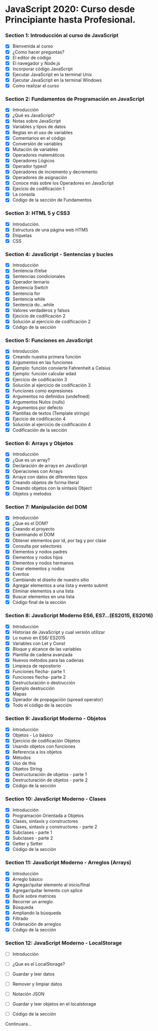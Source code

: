 # JavaScript 2020: Curso desde Principiante hasta Profesional.

### Section 1: Introducción al curso de JavaScript

- [x] Bienvenida al curso
- [x] ¿Como hacer preguntas?
- [x] El editor de código
- [x] El navegador y Node.js
- [x] Incorporar código JavaScript
- [x] Ejecutar JavaScript en la terminal Unix
- [x] Ejecutar JavaScript en la terminal Windows
- [x] Como realizar el curso

### Section 2: Fundamentos de Programación en JavaScript

- [x] Introducción
- [x] ¿Qué es JavaScript?
- [x] Notas sobre JavaScript
- [x] Variables y tipos de datos
- [x] Reglas en el uso de variables
- [x] Comentarios en el código
- [x] Conversión de variables
- [x] Mutación de variables
- [x] Operadores matemáticos
- [x] Operadores Lógicos
- [x] Operador typeof
- [x] Operadores de incremento y decremento
- [x] Operadores de asignación
- [x] Conoce más sobre los Operadores en JavaScript
- [x] Ejecicio de codificación 1
- [x] La consola
- [x] Código de la sección de Fundamentos

### Section 3: HTML 5 y CSS3

- [x] Introducción.
- [x] Estructura de una página web HTM5
- [x] Etiquetas
- [x] CSS

### Section 4: JavaScript - Sentencias y bucles

- [x] Introducción
- [x] Sentencia if/else
- [x] Sentencias condicionales
- [x] Operador ternario
- [x] Sentencia Switch
- [x] Sentencia for
- [x] Sentencia while
- [x] Sentencia do...while
- [x] Valores verdaderos y falsos
- [x] Ejecicio de codificación 2
- [x] Solución al ejercicio de codificación 2
- [x] Código de la sección

### Section 5: Funciones en JavaScript

- [x] Introducción
- [x] Creando nuestra primera función
- [x] Argumentos en las funciones
- [x] Ejemplo: función convierte Fahrenheit a Celsius
- [x] Ejemplo: función calcular edad
- [x] Ejercicio de codificación 3
- [x] Solución al ejercicio de codificación 3
- [x] Funciones como expresiones
- [x] Argumentos no definidos (undefined)
- [x] Argumentos Nulos (nulls)
- [x] Argumentos por defecto
- [x] Plantillas de textos (Template strings)
- [x] Ejecicio de codificación 4
- [x] Solución al ejercicio de codificación 4
- [x] Codificación de la sección

### Section 6: Arrays y Objetos

- [x] Introducción
- [x] ¿Que es un array?
- [x] Declaración de arrays en JavaScript
- [x] Operaciones con Arrays
- [x] Arrays con datos de diferentes tipos
- [x] Creando objetos de forma literal
- [x] Creando objetos con la sintasis Object
- [x] Objetos y metodos

### Section 7: Manipulación del DOM

- [x] Introducción
- [x] ¿Que es el DOM?
- [x] Creando el proyecto
- [x] Examinando el DOM
- [x] Obtener elementos por id, por tag y por clase
- [x] Consulta por selectores
- [x] Elementos y nodos padres
- [x] Elementos y nodos hijos
- [x] Elementos y nodos hermanos
- [x] Crear elementos y nodos
- [x] Eventos
- [x] Cambiando el diseño de nuestro sitio
- [x] Agregar elementos a una lista y evento submit
- [x] Eliminar elementos a una lista
- [x] Buscar elementos en una lista
- [x] Código final de la sección

### Section 8: JavaScript Moderno ES6, ES7...(ES2015, ES2016)

- [x] Introducción
- [x] Historias de JavaScript y  cual versión utilizar
- [x] Lo nuevo en ES6/ ES2015
- [x] Variables con Let y Const
- [x] Bloque y alcance de las variables
- [x] Plantilla de cadena avanzada
- [x] Nuevos métodos para las cadenas
- [x] Limpieza de repositorio
- [x] Funciones flecha- parte 1
- [x] Funciones flecha- parte 2
- [x] Destructuración o destrucción
- [x] Ejemplo destrucción
- [x] Mapas
- [x] Operador de propagación (spread operator)
- [x] Todo el código de la sección

### Section 9: JavaScript Moderno - Objetos

- [x] Introducción
- [x] Objetos - Lo básico
- [x] Ejercicio de codificación Objetos
- [x] Usando objetos con funciones
- [x] Referencia a los objetos
- [x] Métodos
- [x] Uso de this
- [x] Objetos String
- [x] Destructuración de objetos - parte 1
- [x] Destructuración de objetos - parte 2
- [x] Código de la sección

### Section 10: JavaScript Moderno - Clases

- [x] Introducción
- [x] Programación Orientada a Objetos
- [x] Clases, sintaxis y constructores
- [x] Clases, sintaxis y constructores - parte 2
- [x] Subclases - parte 1
- [x] Subclases - parte 2
- [x] Getter y Setter
- [x] Código de la sección

### Section 11: JavaScript Moderno - Arreglos (Arrays)

- [X] Introducción
- [X] Arreglo básico
- [X] Agregar/quitar elemento al inicio/final
- [X] Agregar/quitar lemento con splice
- [X] Bucle sobre matrices
- [X] Recorrer un arreglo
- [X] Búsqueda
- [X] Ampliando la búsqueda
- [X] Filtrado
- [X] Ordenación de arreglos
- [X] Código de la sección

### Section 12: JavaScript Moderno - LocalStorage

- [ ] Introducción
- [ ] ¿Que es el LocalStorage?
- [ ] Guardar y leer datos
- [ ] Remover y limpiar datos
- [ ] Notación JSON
- [ ] Guardar y leer objetos en el localstorage
- [ ] Código de la sección




Continuara...
